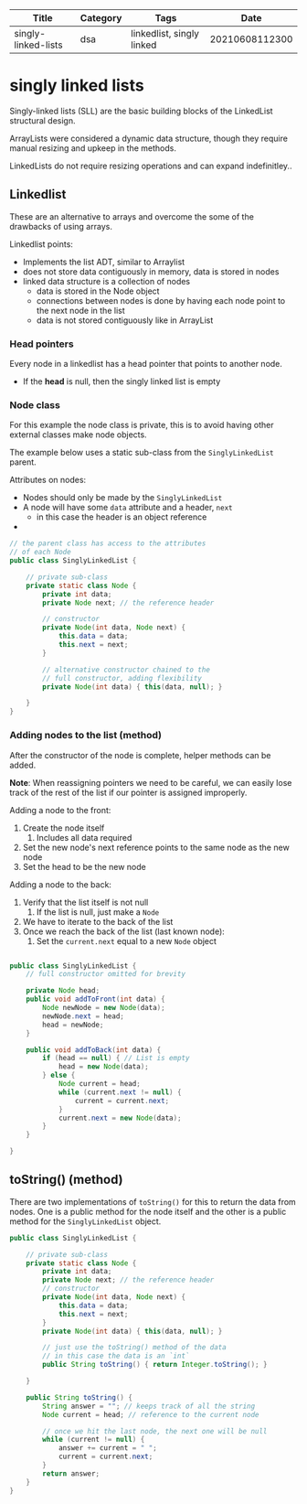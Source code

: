 |  Title | Category  | Tags  | Date |
| ------------ | ------------ | ------------ | ----|
| singly-linked-lists | dsa  | linkedlist, singly linked  | 20210608112300 |

# singly linked lists
Singly-linked lists (SLL) are the basic building blocks of the LinkedList
structural design.

ArrayLists were considered a dynamic data structure, though they require manual
resizing and upkeep in the methods.

LinkedLists do not require resizing operations and can expand indefinitley..

## Linkedlist
These are an alternative to arrays and overcome the some of the
drawbacks of using arrays.

Linkedlist points:
* Implements the list ADT, similar to Arraylist
* does not store data contiguously in memory, data is stored in nodes
* linked data structure is a collection of nodes
    * data is stored in the Node object
    * connections between nodes is done by having each node point to the next node in the list
    * data is not stored contiguously like in ArrayList

### Head pointers
Every node in a linkedlist has a head pointer that points to another node.

* If the **head** is null, then the singly linked list is empty

### Node class
For this example the node class is private, this is to avoid having other external
classes make node objects.

The example below uses a static sub-class from the `SinglyLinkedList` parent.

Attributes on nodes:
* Nodes should only be made by the `SinglyLinkedList`
* A node will have some `data` attribute and a header, `next`
    * in this case the header is an object reference
*

```java
// the parent class has access to the attributes
// of each Node
public class SinglyLinkedList {

    // private sub-class
    private static class Node {
        private int data;
        private Node next; // the reference header

        // constructor
        private Node(int data, Node next) {
            this.data = data;
            this.next = next;
        }

        // alternative constructor chained to the
        // full constructor, adding flexibility
        private Node(int data) { this(data, null); }

    }
}

```

### Adding nodes to the list (method)
After the constructor of the node is complete, helper methods can be added.

**Note**: When reassigning pointers we need to be careful, we can easily
lose track of the rest of the list if our pointer is assigned improperly.

Adding a node to the front:
1. Create the node itself
    1. Includes all data required
1. Set the new node's next reference points to the same node as the new node
1. Set the head to be the new node

Adding a node to the back:
1. Verify that the list itself is not null
    1. If the list is null, just make a `Node`
1. We have to iterate to the back of the list
1. Once we reach the back of the list (last known node):
    1. Set the `current.next` equal to a new `Node` object

```java

public class SinglyLinkedList {
    // full constructor omitted for brevity

    private Node head;
    public void addToFront(int data) {
        Node newNode = new Node(data);
        newNode.next = head;
        head = newNode;
    }

    public void addToBack(int data) {
        if (head == null) { // List is empty
            head = new Node(data);
        } else {
            Node current = head;
            while (current.next != null) {
                current = current.next;
            }
            current.next = new Node(data);
        }
    }

}

```

## toString() (method)
There are two implementations of `toString()` for this to
return the data from nodes. One is a public method for the node itself
and the other is a public method for the `SinglyLinkedList` object.


```java
public class SinglyLinkedList {

    // private sub-class
    private static class Node {
        private int data;
        private Node next; // the reference header
        // constructor
        private Node(int data, Node next) {
            this.data = data;
            this.next = next;
        }
        private Node(int data) { this(data, null); }

        // just use the toString() method of the data
        // in this case the data is an `int`
        public String toString() { return Integer.toString(); }

    }

    public String toString() {
        String answer = ""; // keeps track of all the string
        Node current = head; // reference to the current node

        // once we hit the last node, the next one will be null
        while (current != null) {
            answer += current = " ";
            current = current.next;
        }
        return answer;
    }
}

```
